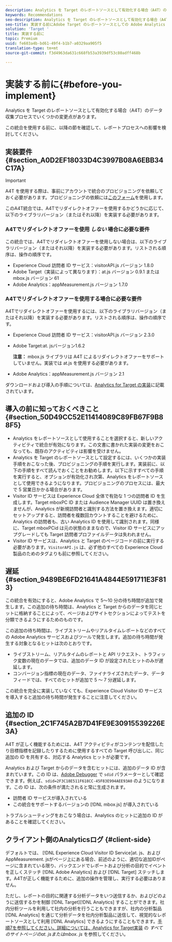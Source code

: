 ```yaml
---
description: Analytics を Target のレポートソースとして有効化する場合（A4T）のデータ収集プロセスでいくつかの変更点があります。
keywords: Recommendations
seo-description: Analytics を Target のレポートソースとして有効化する場合（A4T）のデータ収集プロセスでいくつかの変更点があります。
seo-title: 実装する前にAdobe Target のレポートソースとしての Adobe Analytics（A4T）
solution: 'Target '
title: 実装する前に
topic: Premium
uuid: fe603a4b-bd61-49f4-b1b7-a0329aa905f5
translation-type: tm+mt
source-git-commit: f3d4963da631c668fb53a3939df53c80adff468b

---
```



# 実装する前に{#before-you-implement}

Analytics を Target のレポートソースとして有効化する場合（A4T）のデータ収集プロセスでいくつかの変更点があります。

この統合を使用する前に、以降の節を確認して、レポートプロセスへの影響を検討してください。

## 実装要件 {#section_A0D2EF18033D4C3997B08A6EBB34C17A}

>[!IMPORTANT]
>
>A4T を使用する際は、事前にアカウントで統合のプロビジョニングを依頼しておく必要があります。プロビジョニングの依頼には[このフォーム](https://www.adobe.com/go/audiences)を使用します。

このA4T統合では、A4Tでリダイレクトオファーを使用するかどうかに応じて、以下のライブラリバージョン（またはそれ以降）を実装する必要があります。

### A4Tでリダイレクトオファーを使用 *しない* 場合に必要な要件

この統合では、A4Tでリダイレクトオファーを使用しない場合は、以下のライブラリバージョン（またはそれ以降）を実装する必要があります。リストされる順序は、操作の順序です。

* Experience Cloud 訪問者 ID サービス：visitorAPI.js バージョン 1.8.0
* Adobe Target（実装によって異なります）：at.js バージョン 0.9.1 または mbox.js バージョン 61
* Adobe Analytics：appMeasurement.js バージョン 1.7.0

### A4Tでリダイレクトオファーを使用する場合に必要な要件

A4Tでリダイレクトオファーを使用するには、以下のライブラリバージョン（またはそれ以降）を実装する必要があります。リストされる順序は、操作の順序です。

* Experience Cloud 訪問者 ID サービス：visitorAPI.js バージョン 2.3.0
* Adobe Target:at. jsバージョン1.6.2

   **注意：** mbox.js ライブラリは A4T によるリダイレクトオファーをサポートしていません。実装では at.js を使用する必要があります。

* Adobe Analytics：appMeasurement.js バージョン 2.1

ダウンロードおよび導入の手順については、[Analytics for Target の実装](https://marketing.adobe.com/resources/help/en_US/target/a4t/c_a4timplementation.html)に記載されています。

## 導入の前に知っておくべきこと {#section_50D49CC52E11414089C89FB67F9B88F5}

* Analytics をレポートソースとして使用することを選択すると、新しいアクティビティで統合が有効になります。この文書に書かれた実装の変更をおこなっても、既存のアクティビティは影響を受けません。
* Analytics を Target のレポートソースとして設定するには、いくつかの実装手順をおこなった後、プロビジョニングの手順を実行します。実装前に、以下の手順をすべて読んでおくことをお勧めします。以下に示すすべての手順を実行すると、オプションが有効化され次第、Analytics をレポートソースとして使用できるようになります。プロビジョニングのプロセスには、最大で 5 営業日かかる場合があります。
* Visitor ID サービスは Experience Cloud 全体で有効な 1 つの訪問者 ID を生成します。Target mboxPC ID または Audience Manager UUID は置き換えませんが、Analytics が新規訪問者と識別する方法を置き換えます。適切にセットアップすると、訪問者を複数回カウントすることを避けるために、Analytics の訪問者も、古い Analytics ID を使用して識別されます。同様に、Target mboxPCid は元の状態のままなので、Visitor ID サービスにアップグレードしても Target 訪問者プロファイルデータは失われません。
* Visitor ID サービスは、Analytics と Target のページコードの前に実行する必要があります。`VisitorAPI.js` は、必ず他のすべての Experience Cloud 製品のためのタグよりも前に参照してください。

## 遅延 {#section_9489BE6FD21641A4844E591711E3F813}

この統合を有効にすると、Adobe Analytics で 5～10 分の待ち時間が追加で発生します。この追加の待ち時間は、Analytics と Target からのデータを同じヒットに格納することによって、ページおよびサイトセクションによってテストを分類できるようにするためのものです。

この追加の待ち時間は、ライブストリームやリアルタイムレポートなどのすべての Adobe Analytics サービスおよびツールで発生します。追加の待ち時間が発生する対象となるヒットは次のとおりです。

* ライブストリーム、リアルタイムのレポートと API リクエスト、トラフィック変数の現在のデータでは、追加のデータ ID が設定されたヒットのみが遅延します。
* コンバージョン指標の現在のデータ、ファイナライズされたデータ、データフィードでは、すべてのヒットが追加で 5 ～ 7 分遅延します。

この統合を完全に実装していなくても、Experience Cloud Visitor ID サービスを導入すると追加の待ち時間が発生することに注意してください。

## 追加の ID {#section_2C1F745A2B7D41FE9E30915539226E3A}

A4T が正しく機能するためには、A4T アクティビティがコンテンツを配信したり目標指標を記録したりするために使用するすべての Target 呼び出しに、同じ追加の ID を共有する、対応する Analytics ヒットが必要です。

Analytics および Target からのデータを含むヒットには、追加のデータ ID が含まれています。この ID は、[Adobe Debugger](https://marketing.adobe.com/resources/help/en_US/sc/implement/?f=debugger) で `sdid` パラメーターとして確認できます。例えば、`sdid=2F3C18E511F618CC-45F83E994AEE93A0` のようになります。この ID は、次の条件が満たされると常に生成されます。

* 訪問者 ID サービスが導入されている
* この統合をサポートするバージョンの [!DNL mbox.js] が導入されている

トラブルシューティングをおこなう場合は、Analytics のヒットに追加の ID があることを確認してください。

## クライアント側のAnalyticsログ {#client-side}

デフォルトでは、 [!DNL Experience Cloud Visitor ID Service]at. js、およびAppMeasurement. jsがページ上にある場合、前述のように、適切な追加IDがページに含まれている限り、バックエンドでレポートおよび分析の目的でイベントを正しくステッチ [!DNL Adobe Analytics] および [!DNL Target] ステッチします。A4Tが正しく機能するために、追加の操作を管理し、実行する必要はありません。

ただし、レポートの目的に関連する分析データをいつ送信するか、およびどのように送信するかを制御 [!DNL Target][!DNL Analytics] することができます。社内分析ツールを利用して社内の分析を行うこともできますが、社内の分析製品 [!DNL Analytics] を通じて分析データを社内分析製品に送信して、視覚的なレポートソースとして利用 [!DNL Analytics] できるようにすることもできます。[手順7を参照してください。詳細については、Analytics for Target実装](/help/c-integrating-target-with-mac/a4t/a4timplementation.md#step7) の *すべてのサイトページのat. jsまたはmbox. js* を参照してください。
